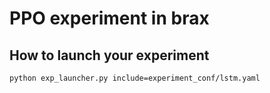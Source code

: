 # PPO experiment in brax

## How to launch your experiment

```
python exp_launcher.py include=experiment_conf/lstm.yaml
```


